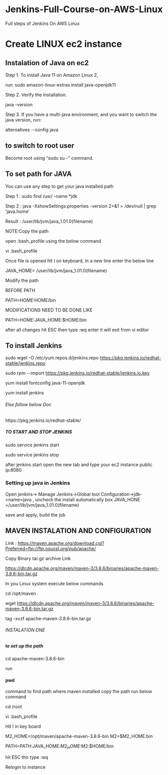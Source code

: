 # Jenkins-Full-Course-on-AWS-Linux
Full steps of Jenkins On AWS Linux 

<h1>  Create LINUX ec2 instance </h1>

<h2>  Instalation of Java on ec2 </h2>

Step 1. To install Java 11 on Amazon Linux 2, 

run:
sudo amazon-linux-extras install java-openjdk11

Step 2. Verify the installation.

java -version

Step 3. If you have a multi-java environment, and you want to switch the java version, run:

alternatives --config java


<h2>  to switch to root user  </h2>

Become root using “sudo su -” command.

<h2>To set path for JAVA</h2>

You can use any step to get your java installed path 

Step 1 : sudo find /usr/ -name *jdk

Step 2 :  java -XshowSettings:properties -version 2>&1 > /dev/null | grep 'java.home'

 Result : /user/lib/jvm/java_1.01.0(filename)
 
 NOTE:Copy the path 
 
 open .bash_profile using the below command 
 
 vi .bash_profile
 
 Once file is opened hit I on keyboard, in a new line enter the below line 
 
 JAVA_HOME= /user/lib/jvm/java_1.01.0(filename)
 
 Modify the path 
 
 BEFORE PATH 
  
  PATH=$HOME:$HOME/bin
  
  MODIFICATIONS NEED TO BE DONE LIKE 
  
  PATH=$HOME:$JAVA_HOME:$HOME/bin
  
  after all changes hit ESC then type :wq enter it will exit from vi editor 
  

<h2> To install Jenkins  </h2>

  sudo wget -O /etc/yum.repos.d/jenkins.repo https://pkg.jenkins.io/redhat-stable/jenkins.repo
  
  sudo rpm --import https://pkg.jenkins.io/redhat-stable/jenkins.io.key
 
 yum install fontconfig java-11-openjdk
  
  yum install jenkins
  
 <h6>Else follow below Doc </h6>
     https://pkg.jenkins.io/redhat-stable/

<h5> TO START AND STOP JENKINS </h5>

sudo service jenkins start

sudo service jenkins stop
  
after jenkins start 
open the new tab and type your ec2 instance public ip:8080

<h3>Setting up java in Jenkins </h3>
  Open jenkins-> Manage Jenkins->Global tool Configuration->jdk->name=java , uncheck the install automatically box 
   JAVA_HONE =/user/lib/jvm/java_1.01.0(filename)
   
   
save and apply,  build the job 


<h2> MAVEN INSTALATION AND CONFIGURATION</h2>

Link : https://maven.apache.org/download.cgi?Preferred=ftp://ftp.osuosl.org/pub/apache/

 Copy Binary tar.gz archive Link 
  
  https://dlcdn.apache.org/maven/maven-3/3.8.6/binaries/apache-maven-3.8.6-bin.tar.gz
  
  In you Linux system  execute below commands
  
  cd /opt/maven 
  
  wget https://dlcdn.apache.org/maven/maven-3/3.8.6/binaries/apache-maven-3.8.6-bin.tar.gz
  
  tag -xvzf apache-maven-3.8.6-bin.tar.gz
  
  <h6>INSTALATION DNE </h6>
  
  <h5> to set up the path </h5>
  
  cd apache-maven-3.8.6-bin
  
  run <h4>pwd</h4> command to find path where maven installed copy the path run below command
  
  cd /root 
  
  vi .bash_profile
  
  Hit I in key board 
  
  M2_HOME=/opt/maven/apache-maven-3.8.6-bin
  M2=$M2_HOME:bin
  
 PATH=$PATH:$JAVA_HOME:$M2_HOME:$M2:$HOME/bin
 
 hit ESC thn type :wq
 
  Relogin to instance 
 
  

   
   











    
    

